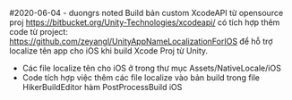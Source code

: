 #2020-06-04 - duongrs noted
Build bản custom XcodeAPI từ opensource proj https://bitbucket.org/Unity-Technologies/xcodeapi/
có tích hợp thêm code từ project: https://github.com/zeyangl/UnityAppNameLocalizationForIOS
để hỗ trợ localize tên app cho iOS khi build Xcode Proj từ Unity.
* Các file localize tên cho iOS ở trong thư mục Assets/NativeLocale/iOS
* Code tích hợp việc thêm các file localize vào bản build trong file HikerBuildEditor hàm PostProcessBuild iOS
